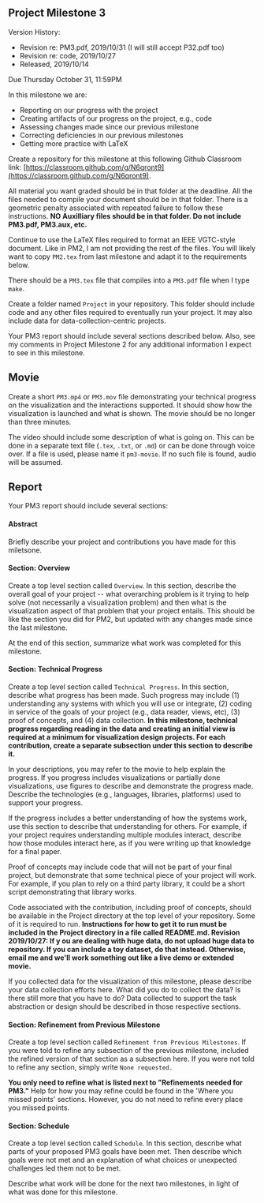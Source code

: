 ## Project Milestone 3

Version History: 

- Revision re: PM3.pdf, 2019/10/31 (I will still accept P32.pdf too)
- Revision re: code, 2019/10/27
- Released, 2019/10/14


Due Thursday October 31, 11:59PM

In this milestone we are:

- Reporting on our progress with the project
- Creating artifacts of our progress on the project, e.g., code 
- Assessing changes made since our previous milestone
- Correcting deficiencies in our previous milestones
- Getting more practice with LaTeX

Create a repository for this milestone at this following Github Classroom
link: [https://classroom.github.com/g/N6qront9](https://classroom.github.com/g/N6qront9).

All material you want graded should be in that folder at the deadline. All the
files needed to compile your document should be in that folder. There is a
geometric penalty associated with repeated failure to follow these
instructions. **NO Auxilliary files should be in that folder. Do not include
PM3.pdf, PM3.aux, etc.** 

Continue to use the LaTeX files required to format an IEEE VGTC-style
document. Like in PM2, I am not providing the rest of the files. You
will likely want to copy `PM2.tex` from last milestone and adapt it to
the requirements below.

There should be a `PM3.tex` file that compiles into a `PM3.pdf` file when I
type `make`.

Create a folder named `Project` in your repository. This folder should include
code and any other files required to eventually run your project. It may also
include data for data-collection-centric projects.

Your PM3 report should include several sections described below. Also, see my
comments in Project Milestone 2 for any additional information I expect to see
in this milestone.

## Movie

Create a short `PM3.mp4` or `PM3.mov` file demonstrating your technical
progress on the visualization and the interactions supported. It should show
how the visualization is launched and what is shown. The movie should be no
longer than three minutes. 

The video should include some description of what is going on. This can be
done in a separate text file (`.tex`, `.txt`, or `.md`) or can be done through
voice over. If a file is used, please name it `pm3-movie`. If no such file is
found, audio will be assumed.


## Report

Your PM3 report should include several sections:

#### Abstract

Briefly describe your project and contributions you have made for this
miletsone.


#### Section: Overview

Create a top level section called `Overview`. In this section, describe the
overall goal of your project -- what overarching problem is it trying to help
solve (not necessarily a visualization problem) and then what is the
visualization aspect of that problem that your project entails. This should be
like the section you did for PM2, but updated with any changes made since the
last milestone.

At the end of this section, summarize what work was completed for this milestone. 


#### Section: Technical Progress 

Create a top level section called `Technical Progress`. In this section,
describe what progress has been made. Such progress may include (1)
understanding any systems with which you will use or integrate, (2) coding in
service of the goals of your project (e.g., data reader, views, etc), (3)
proof of concepts, and (4) data collection. **In this milestone, technical
progress regarding reading in the data and creating an initial view is
required at a minimum for visualization design projects. For each
contribution, create a separate subsection under this section to describe
it.**

In your descriptions, you may refer to the movie to help explain the progress.
If you progress includes visualizations or partially done visualizations, use
figures to describe and demonstrate the progress made. Describe the
technologies (e.g., languages, libraries, platforms) used to support your
progress.

If the progress includes a better understanding of how the systems work, use
this section to describe that understanding for others. For example, if your
project requires understanding multiple modules interact, describe how those
modules interact here, as if you were writing up that knowledge for a final
paper.

Proof of concepts may include code that will not be part of your final
project, but demonstrate that some technical piece of your project will work.
For example, if you plan to rely on a third party library, it could be a short
script demonstrating that library works. 

Code associated with the contribution, including proof of concepts, should be
available in the Project directory at the top level of your repository. Some
of it is required to run. **Instructions for how to get it to run must be
included in the Project directory in a file called README.md. Revision 2019/10/27: If y ou are dealing with huge data, do not upload huge data to repository. If you can include a toy dataset, do that instead. Otherwise, email me and we'll work something out like a live demo or extended movie.** 

If you collected data for the visualization of this milestone, please describe
your data collection efforts here. What did you do to collect the data? Is
there still more that you have to do? Data collected to support the task
abstraction or design should be described in those respective sections.


#### Section: Refinement from Previous Milestone

Create a top level section called `Refinement from Previous Milestones`. If
you were told to refine any subsection of the previous milestone, included the
refined version of that section as a subsection here. If you were not told to
refine any section, simply write `None requested.` 

**You only need to refine what is listed next to "Refinements needed for
PM3."** Help for how you may refine could be found in the 'Where you missed
points' sections. However, you do not need to refine every place you missed
points.


#### Section: Schedule

Create a top level section called `Schedule`. In this section, describe what
parts of your proposed PM3 goals have been met. Then describe which goals were
not met and an explanation of what choices or unexpected challenges led them
not to be met.

Describe what work will be done for the next two milestones, in light of
what was done for this milestone. 



